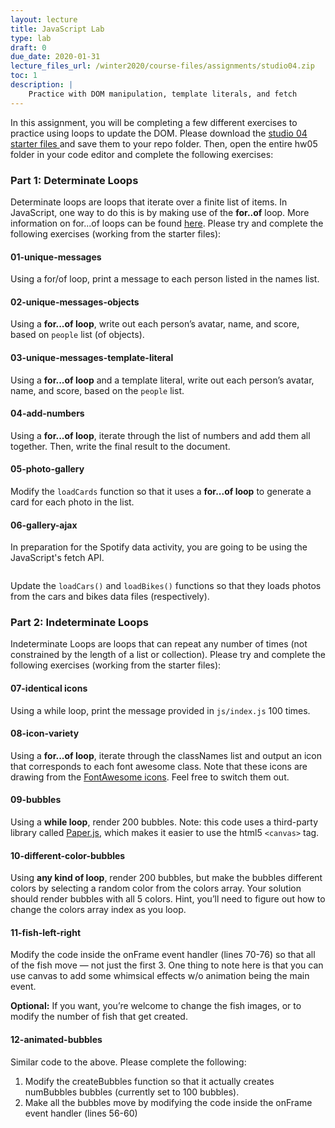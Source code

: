 ```yaml
---
layout: lecture
title: JavaScript Lab
type: lab
draft: 0
due_date: 2020-01-31
lecture_files_url: /winter2020/course-files/assignments/studio04.zip
toc: 1
description: |
    Practice with DOM manipulation, template literals, and fetch
---
```


In this assignment, you will be completing a few different exercises to practice using loops to update the DOM. Please download the <a class="lab" href="/winter2020/course-files/assignments/studio04.zip">studio 04 starter files <i class="fas fa-link"></i></a> and save them to your repo folder. Then, open the entire hw05 folder in your code editor and complete the following exercises:

### Part 1: Determinate Loops
Determinate loops are loops that iterate over a finite list of items. In JavaScript, one way to do this is by making use of the **for..of** loop. More information on for...of loops can be found [here](https://developer.mozilla.org/en-US/docs/Web/JavaScript/Reference/Statements/for...of). Please try and complete the following exercises (working from the starter files):

#### 01-unique-messages 
Using a for/of loop, print a message to each person listed in the names list.

#### 02-unique-messages-objects
Using a **for...of loop**, write out each person’s avatar, name, and score, based on `people` list (of objects).

#### 03-unique-messages-template-literal
Using a **for...of loop** and a template literal, write out each person’s avatar, name, and score, based on the `people` list.

#### 04-add-numbers
Using a **for...of loop**, iterate through the list of numbers and add them all together. Then, write the final result to the document.

#### 05-photo-gallery
Modify the `loadCards` function so that it uses a **for...of loop** to generate a card for each photo in the list.

#### 06-gallery-ajax
In preparation for the Spotify data activity, you are going to be using the JavaScript's fetch API.

```

```
Update the `loadCars()` and `loadBikes()` functions so that they loads photos from the cars and bikes data files (respectively).


### Part 2: Indeterminate Loops
Indeterminate Loops are loops that can repeat any number of times (not constrained by the length of a list or collection). Please try and complete the following exercises (working from the starter files):

#### 07-identical icons
Using a while loop, print the message provided in `js/index.js` 100 times.

#### 08-icon-variety
Using a **for...of loop**, iterate through the classNames list and output an icon that corresponds to each font awesome class. Note that these icons are drawing from the <a href="https://fontawesome.com/icons?d=gallery&m=free" target="_blank">FontAwesome icons</a>. Feel free to switch them out.

#### 09-bubbles
Using a **while loop**, render 200 bubbles. Note: this code uses a third-party library called <a href="http://paperjs.org/" target="_blank">Paper.js</a>, which makes it easier to use the html5 `<canvas>` tag.

#### 10-different-color-bubbles
Using **any kind of loop**, render 200 bubbles, but make the bubbles different colors by selecting a random color from the colors array. Your solution should render bubbles with all 5 colors. Hint, you’ll need to figure out how to change the colors array index as you loop.

#### 11-fish-left-right
Modify the code inside the onFrame event handler (lines 70-76) so that all of the fish move — not just the first 3. One thing to note here is that you can use canvas to add some whimsical effects w/o animation being the main event. 

**Optional:** If you want, you’re welcome to change the fish images, or to modify the number of fish that get created.

#### 12-animated-bubbles
Similar code to the above. Please complete the following:
1. Modify the  createBubbles function so that it actually creates numBubbles bubbles (currently set to 100 bubbles).
2. Make all the bubbles move by modifying the code inside the onFrame event handler (lines 56-60) 
